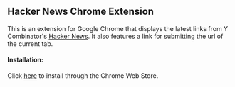 ## Hacker News Chrome Extension  


This is an extension for Google Chrome that displays the latest links from Y Combinator's [Hacker News](http://news.ycombinator.com). It also features a link for submitting the url of the current tab.


#### Installation:

Click [here](https://chrome.google.com/webstore/detail/hacker-news/geancnifhbkbjijfkcjjdnfemppmcjmk) to install through the Chrome Web Store.
